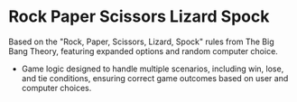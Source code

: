 # Rock Paper Scissors Lizard Spock

Based on the "Rock, Paper, Scissors, Lizard, Spock" rules from The Big Bang Theory, featuring expanded options and random computer choice.
  - Game logic designed to handle multiple scenarios, including win, lose, and tie conditions, ensuring correct game outcomes based on user and computer choices.
